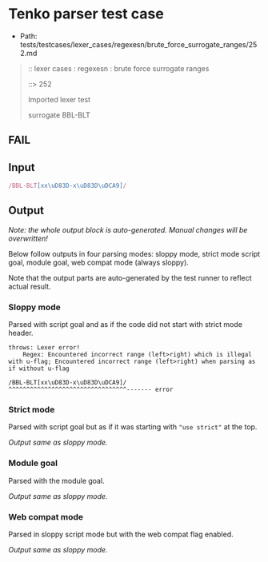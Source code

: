 # Tenko parser test case

- Path: tests/testcases/lexer_cases/regexesn/brute_force_surrogate_ranges/252.md

> :: lexer cases : regexesn : brute force surrogate ranges
>
> ::> 252
>
> Imported lexer test
>
> surrogate BBL-BLT

## FAIL

## Input

`````js
/BBL-BLT[xx\uD83D-x\uD83D\uDCA9]/
`````

## Output

_Note: the whole output block is auto-generated. Manual changes will be overwritten!_

Below follow outputs in four parsing modes: sloppy mode, strict mode script goal, module goal, web compat mode (always sloppy).

Note that the output parts are auto-generated by the test runner to reflect actual result.

### Sloppy mode

Parsed with script goal and as if the code did not start with strict mode header.

`````
throws: Lexer error!
    Regex: Encountered incorrect range (left>right) which is illegal with u-flag; Encountered incorrect range (left>right) when parsing as if without u-flag

/BBL-BLT[xx\uD83D-x\uD83D\uDCA9]/
^^^^^^^^^^^^^^^^^^^^^^^^^^^^^^^^^------- error
`````

### Strict mode

Parsed with script goal but as if it was starting with `"use strict"` at the top.

_Output same as sloppy mode._

### Module goal

Parsed with the module goal.

_Output same as sloppy mode._

### Web compat mode

Parsed in sloppy script mode but with the web compat flag enabled.

_Output same as sloppy mode._
